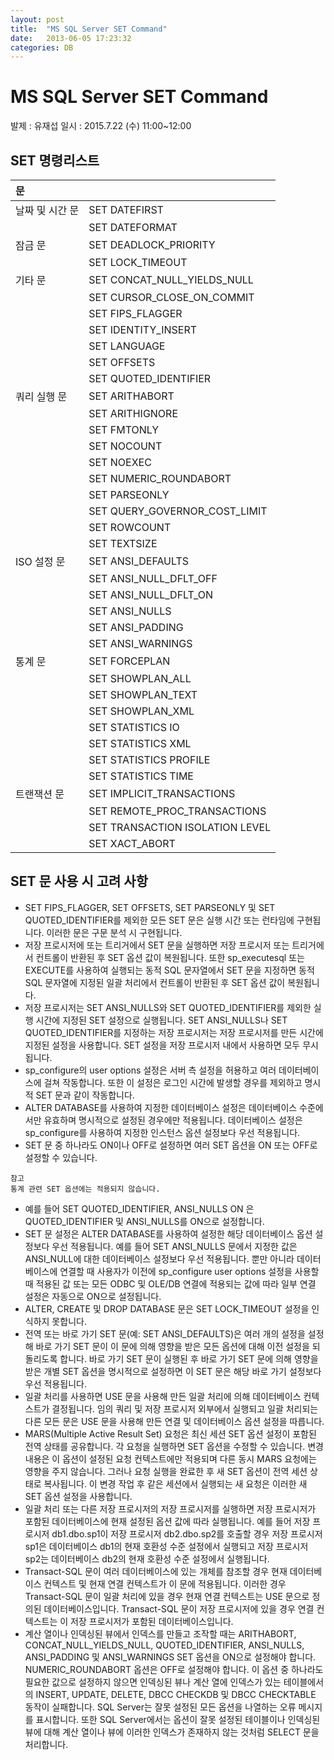 ```yaml
---
layout: post
title:  "MS SQL Server SET Command"
date:   2013-06-05 17:23:32
categories: DB
---
```

# MS SQL Server SET Command
발제 : 유재섭
일시 : 2015.7.22 (수) 11:00~12:00

## SET 명령리스트

| 문 |                                     |
|:----|:------------------------------------|
|날짜 및 시간 문 | SET DATEFIRST                       |
|     |SET DATEFORMAT                          |
| 잠금 문 | SET DEADLOCK\_PRIORITY              |
|     | SET LOCK\_TIMEOUT                       |
| 기타 문 | SET CONCAT\_NULL\_YIELDS\_NULL      |
|     | SET CURSOR\_CLOSE\_ON\_COMMIT             |
|     | SET FIPS\_FLAGGER                       |
|     | SET IDENTITY\_INSERT                    |
|     | SET LANGUAGE                           |
|     | SET OFFSETS                            |
|     | SET QUOTED\_IDENTIFIER                  |
| 쿼리 실행 문 | SET ARITHABORT                      |
|     | SET ARITHIGNORE                        |
|     | SET FMTONLY                            |
|     | SET NOCOUNT                            |
|     | SET NOEXEC                             |
|     | SET NUMERIC\_ROUNDABORT                 |
|     | SET PARSEONLY                          |
|     | SET QUERY\_GOVERNOR\_COST\_LIMIT          |
|     | SET ROWCOUNT                           |
|     | SET TEXTSIZE                           |
| ISO 설정 문 | SET ANSI\_DEFAULTS                  |
|     | SET ANSI\_NULL\_DFLT\_OFF                 |
|     | SET ANSI\_NULL\_DFLT\_ON                  |
|     | SET ANSI\_NULLS                         |
|     | SET ANSI\_PADDING                       |
|     | SET ANSI\_WARNINGS                      |
| 통계 문 | SET FORCEPLAN                       |
|     | SET SHOWPLAN\_ALL                       |
|     | SET SHOWPLAN\_TEXT                      |
|     | SET SHOWPLAN\_XML                       |
|     | SET STATISTICS IO                      |
|     | SET STATISTICS XML                     |
|     | SET STATISTICS PROFILE                 |
|     | SET STATISTICS TIME                    |
| 트랜잭션 문 | SET IMPLICIT\_TRANSACTIONS          |
|     | SET REMOTE\_PROC\_TRANSACTIONS           |
|     | SET TRANSACTION ISOLATION LEVEL        |
|     | SET XACT\_ABORT                         |


## SET 문 사용 시 고려 사항

  * SET FIPS\_FLAGGER, SET OFFSETS, SET PARSEONLY 및 SET QUOTED\_IDENTIFIER를 제외한 모든 SET 문은 실행 시간 또는 런타임에 구현됩니다. 이러한 문은 구문 분석 시 구현됩니다.
  * 저장 프로시저에 또는 트리거에서 SET 문을 실행하면 저장 프로시저 또는 트리거에서 컨트롤이 반환된 후 SET 옵션 값이 복원됩니다. 또한 sp\_executesql 또는 EXECUTE를 사용하여 실행되는 동적 SQL 문자열에서 SET 문을 지정하면 동적 SQL 문자열에 지정된 일괄 처리에서 컨트롤이 반환된 후 SET 옵션 값이 복원됩니다.
  * 저장 프로시저는 SET ANSI\_NULLS와 SET QUOTED\_IDENTIFIER를 제외한 실행 시간에 지정된 SET 설정으로 실행됩니다. SET ANSI\_NULLS나 SET QUOTED\_IDENTIFIER를 지정하는 저장 프로시저는 저장 프로시저를 만든 시간에 지정된 설정을 사용합니다. SET 설정을 저장 프로시저 내에서 사용하면 모두 무시됩니다.
  * sp\_configure의 user options 설정은 서버 측 설정을 허용하고 여러 데이터베이스에 걸쳐 작동합니다. 또한 이 설정은 로그인 시간에 발생할 경우를 제외하고 명시적 SET 문과 같이 작동합니다.
  * ALTER DATABASE를 사용하여 지정한 데이터베이스 설정은 데이터베이스 수준에서만 유효하며 명시적으로 설정된 경우에만 적용됩니다. 데이터베이스 설정은 sp\_configure를 사용하여 지정한 인스턴스 옵션 설정보다 우선 적용됩니다.
  * SET 문 중 하나라도 ON이나 OFF로 설정하면 여러 SET 옵션을 ON 또는 OFF로 설정할 수 있습니다.

```
참고
통계 관련 SET 옵션에는 적용되지 않습니다.
```

  * 예를 들어 SET QUOTED\_IDENTIFIER, ANSI\_NULLS ON 은 QUOTED\_IDENTIFIER 및 ANSI\_NULLS를 ON으로 설정합니다.
  * SET 문 설정은 ALTER DATABASE를 사용하여 설정한 해당 데이터베이스 옵션 설정보다 우선 적용됩니다. 예를 들어 SET ANSI\_NULLS 문에서 지정한 값은 ANSI\_NULL에 대한 데이터베이스 설정보다 우선 적용됩니다. 뿐만 아니라 데이터베이스에 연결할 때 사용자가 이전에 sp\_configure user options 설정을 사용할 때 적용된 값 또는 모든 ODBC 및 OLE/DB 연결에 적용되는 값에 따라 일부 연결 설정은 자동으로 ON으로 설정됩니다.
  * ALTER, CREATE 및 DROP DATABASE 문은 SET LOCK\_TIMEOUT 설정을 인식하지 못합니다.
  * 전역 또는 바로 가기 SET 문(예: SET ANSI\_DEFAULTS)은 여러 개의 설정을 설정해 바로 가기 SET 문이 이 문에 의해 영향을 받은 모든 옵션에 대해 이전 설정을 되돌리도록 합니다. 바로 가기 SET 문이 실행된 후 바로 가기 SET 문에 의해 영향을 받은 개별 SET 옵션을 명시적으로 설정하면 이 SET 문은 해당 바로 가기 설정보다 우선 적용됩니다.
  * 일괄 처리를 사용하면 USE 문을 사용해 만든 일괄 처리에 의해 데이터베이스 컨텍스트가 결정됩니다. 임의 쿼리 및 저장 프로시저 외부에서 실행되고 일괄 처리되는 다른 모든 문은 USE 문을 사용해 만든 연결 및 데이터베이스 옵션 설정을 따릅니다.
  * MARS(Multiple Active Result Set) 요청은 최신 세션 SET 옵션 설정이 포함된 전역 상태를 공유합니다. 각 요청을 실행하면 SET 옵션을 수정할 수 있습니다. 변경 내용은 이 옵션이 설정된 요청 컨텍스트에만 적용되며 다른 동시 MARS 요청에는 영향을 주지 않습니다. 그러나 요청 실행을 완료한 후 새 SET 옵션이 전역 세션 상태로 복사됩니다. 이 변경 작업 후 같은 세션에서 실행되는 새 요청은 이러한 새 SET 옵션 설정을 사용합니다.
  * 일괄 처리 또는 다른 저장 프로시저의 저장 프로시저를 실행하면 저장 프로시저가 포함된 데이터베이스에 현재 설정된 옵션 값에 따라 실행됩니다. 예를 들어 저장 프로시저 db1.dbo.sp1이 저장 프로시저 db2.dbo.sp2를 호출할 경우 저장 프로시저sp1은 데이터베이스 db1의 현재 호환성 수준 설정에서 실행되고 저장 프로시저 sp2는 데이터베이스 db2의 현재 호환성 수준 설정에서 실행됩니다.
  * Transact-SQL 문이 여러 데이터베이스에 있는 개체를 참조할 경우 현재 데이터베이스 컨텍스트 및 현재 연결 컨텍스트가 이 문에 적용됩니다. 이러한 경우 Transact-SQL 문이 일괄 처리에 있을 경우 현재 연결 컨텍스트는 USE 문으로 정의된 데이터베이스입니다. Transact-SQL 문이 저장 프로시저에 있을 경우 연결 컨텍스트는 이 저장 프로시저가 포함된 데이터베이스입니다.
  * 계산 열이나 인덱싱된 뷰에서 인덱스를 만들고 조작할 때는 ARITHABORT, CONCAT\_NULL\_YIELDS\_NULL, QUOTED\_IDENTIFIER, ANSI\_NULLS, ANSI\_PADDING 및 ANSI\_WARNINGS SET 옵션을 ON으로 설정해야 합니다. NUMERIC\_ROUNDABORT 옵션은 OFF로 설정해야 합니다. 이 옵션 중 하나라도 필요한 값으로 설정하지 않으면 인덱싱된 뷰나 계산 열에 인덱스가 있는 테이블에서의 INSERT, UPDATE, DELETE, DBCC CHECKDB 및 DBCC CHECKTABLE 동작이 실패합니다. SQL Server는 잘못 설정된 모든 옵션을 나열하는 오류 메시지를 표시합니다. 또한 SQL Server에서는 옵션이 잘못 설정된 테이블이나 인덱싱된 뷰에 대해 계산 열이나 뷰에 이러한 인덱스가 존재하지 않는 것처럼 SELECT 문을 처리합니다.